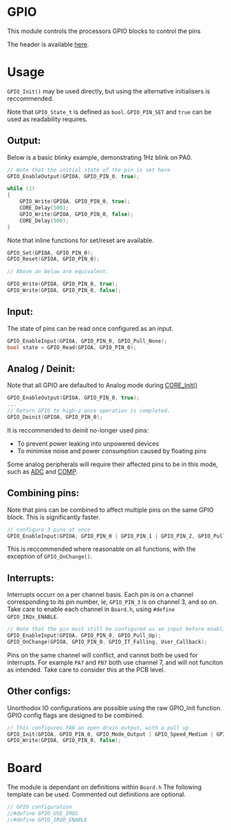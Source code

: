 # GPIO
This module controls the processors GPIO blocks to control the pins

The header is available [here](../Lib/GPIO.h).

# Usage

`GPIO_Init()` may be used directly, but using the alternative initialisers is reccommended.

Note that `GPIO_State_t` is defined as `bool`. `GPIO_PIN_SET` and `true` can be used as readability requires.


## Output:
Below is a basic blinky example, demonstrating 1Hz blink on PA0.

```C
// Note that the initial state of the pin is set here
GPIO_EnableOutput(GPIOA, GPIO_PIN_0, true);

while (1)
{
    GPIO_Write(GPIOA, GPIO_PIN_0, true);
    CORE_Delay(500);
    GPIO_Write(GPIOA, GPIO_PIN_0, false);
    CORE_Delay(500);
}
```

Note that inline functions for set/reset are available.

```c
GPIO_Set(GPIOA, GPIO_PIN_0);
GPIO_Reset(GPIOA, GPIO_PIN_0);

// Above an below are equivalent.

GPIO_Write(GPIOA, GPIO_PIN_0, true);
GPIO_Write(GPIOA, GPIO_PIN_0, false);
```

## Input:

The state of pins can be read once configured as an input.
```c
GPIO_EnableInput(GPIOA, GPIO_PIN_0, GPIO_Pull_None);
bool state = GPIO_Read(GPIOA, GPIO_PIN_0);
```

## Analog / Deinit:

Note that all GPIO are defaulted to Analog mode during [CORE_Init()](CORE.md)

```c
GPIO_EnableOutput(GPIOA, GPIO_PIN_0, true);
...
// Return GPIO to high-z once operation is completed.
GPIO_Deinit(GPIOA, GPIO_PIN_0);
```

It is reccommended to deinit no-longer used pins:
* To prevent power leaking into unpowered devices
* To minimise noise and power consumption caused by floating pins

Some analog peripherals will require their affected pins to be in this mode, such as [ADC](ADC.md) and [COMP](COMP.md).

## Combining pins:

Note that pins can be combined to affect multiple pins on the same GPIO block. This is significantly faster.

```c
// configure 3 pins at once
GPIO_EnableInput(GPIOA, GPIO_PIN_0 | GPIO_PIN_1 | GPIO_PIN_2, GPIO_Pull_None);
```

This is reccommended where reasonable on all functions, with the exception of `GPIO_OnChange()`.

## Interrupts:

Interrupts occurr on a per channel basis. Each pin is on a channel corresponding to its pin number, ie, `GPIO_PIN_3` is on channel 3, and so on. Take care to enable each channel in `Board.h`, using `#define GPIO_IRQx_ENABLE`.

```c
// Note that the pin must still be configured as an input before enabling the interrupt.
GPIO_EnableInput(GPIOA, GPIO_PIN_0, GPIO_Pull_Up);
GPIO_OnChange(GPIOA, GPIO_PIN_0, GPIO_IT_Falling, User_Callback);
```

Pins on the same channel will conflict, and cannot both be used for interrupts. For example `PA7` and `PB7` both use channel 7, and will not funciton as intended. Take care to consider this at the PCB level.

## Other configs:
Unorthodox IO configurations are possible using the raw GPIO_Init function. GPIO config flags are designed to be combined.

```c
// This configures PA0 an open drain output, with a pull up
GPIO_Init(GPIOA, GPIO_PIN_0, GPIO_Mode_Output | GPIO_Speed_Medium | GPIO_Flag_OpenDrain | GPIO_Pull_Up);
GPIO_Write(GPIOA, GPIO_PIN_0, false);
```

# Board


The module is dependant on  definitions within `Board.h`
The following template can be used. Commented out definitions are optional.

```C
// GPIO configuration
//#define GPIO_USE_IRQS
//#define GPIO_IRQ0_ENABLE
```

